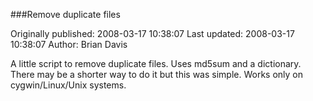 ###Remove duplicate files

Originally published: 2008-03-17 10:38:07
Last updated: 2008-03-17 10:38:07
Author: Brian Davis

A little script to remove duplicate files. Uses md5sum and a dictionary. There may be a shorter way to do it but this was simple. Works only on cygwin/Linux/Unix systems.